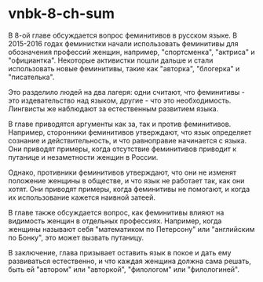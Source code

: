 # vnbk-8-ch-sum

В 8-ой главе обсуждается вопрос феминитивов в русском языке. В 2015-2016 годах феминистки начали использовать
феминитивы для обозначения профессий женщин, например, "спортсменка", "актриса" и "официантка". Некоторые
активистки пошли дальше и стали использовать новые феминитивы, такие как "авторка", "блогерка" и "писателька".

Это разделило людей на два лагеря: одни считают, что феминитивы - это издевательство над языком,
другие - что это необходимость. Лингвисты же наблюдают за естественным развитием языка.

В главе приводятся аргументы как за, так и против феминитивов.
Например, сторонники феминитивов утверждают, что язык определяет
сознание и действительность, и что равноправие начинается с языка.
Они приводят примеры, когда отсутствие феминитивов приводит к путанице и
незаметности женщин в России.

Однако, противники феминитивов утверждают, что они не изменят положение женщины в обществе,
и что язык не работает так, как они хотят. Они приводят примеры, когда феминитивы не помогают,
и когда их использование кажется наивной затеей.

В главе также обсуждается вопрос, как феминитивы влияют на видимость женщин в отдельных профессиях.
Например, когда женщины называют себя "математиком по Петерсону" или "английским по Бонку", это может вызвать путаницу.

В заключение, глава призывает оставить язык в покое и дать ему развиваться естественно,
и что каждая женщина должна сама решать, быть ей "автором" или "авторкой", "филологом" или "филологиней".
